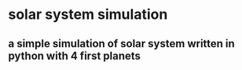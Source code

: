 # solar system simulation
## a simple simulation of solar system written in python with 4 first planets
